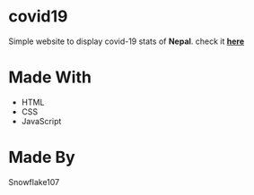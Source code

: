 # covid19
Simple website to display covid-19 stats of **Nepal**.
check it **[here](https://covid-nepal.netlify.app)**

# Made With
- HTML
- CSS
- JavaScript

# Made By
Snowflake107
